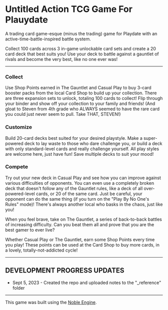 # Untitled Action TCG Game For Plauydate
A trading card game-esque (minus the trading) game for Playdate with an active-time-battle-inspired battle system.

Collect 100 cards across 3 in-game unlockable card sets and create a 20 card deck that best suits you! Use your deck to battle against a gauntlet of rivals and become the very best, like no one ever was!

* * *
### Collect
Use Shop Points earned in The Gauntlet and Casual Play to buy 3-card booster packs from the local Card Shop to build up your collection. There are three expansion sets to unlock, totaling 100 cards to collect! Flip through your binder and show off your collection to your family and friends! (And gloat to Steven from 4th grade who ALWAYS seemed to have the rare card you could just never seem to pull. Take THAT, STEVEN!)

### Customize
Build 20-card decks best suited for your desired playstyle. Make a super-powered deck to lay waste to those who dare challenge you, or build a deck with only standard-level cards and really challenge yourself. All play styles are welcome here, just have fun! Save multiple decks to suit your mood!

### Compete
Try out your new deck in Casual Play and see how you can improve against various difficulties of opponents. You can even use a completely broken deck that doesn't follow any of the Gauntlet rules, like a deck of all over-powered-level cards, or 20 of the same card. Just be careful, your opponent can do the same thing (if you turn on the "Play By No One's Rules" mode)! There's always another local who basks in the chaos, just like you!

When you feel brave, take on The Gauntlet, a series of back-to-back battles of increasing difficulty. Can you beat them all and prove that you are the best gamer to ever live?

Whether Casual Play or The Gauntlet, earn some Shop Points every time you play! These points can be used at the Card Shop to buy more cards, in a lovely, totally-not-addicted cycle!

* * *
## DEVELOPMENT PROGRESS UPDATES

- Sept 5, 2023 - Created the repo and uploaded notes to the "_reference" folder

* * *
This game was built using the [Noble Engine](https://github.com/NobleRobot/NobleEngine).